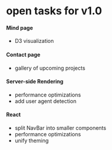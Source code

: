 # open tasks for v1.0
#### Mind page
- D3 visualization

#### Contact page
- gallery of upcoming projects

#### Server-side Rendering
- performance optimizations
- add user agent detection

#### React
- split NavBar into smaller components
- performance optimizations
- unify theming
